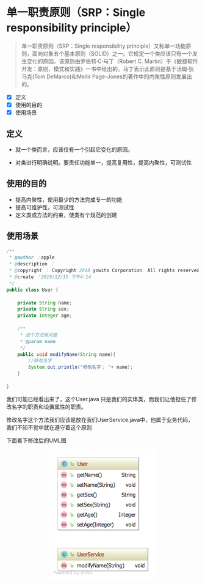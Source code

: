 # 单一职责原则（SRP：Single responsibility principle）
> 单一职责原则（SRP：Single responsibility principle）又称单一功能原则，面向对象五个基本原则（SOLID）之一。它规定一个类应该只有一个发生变化的原因。该原则由罗伯特·C·马丁（Robert C. Martin）于《敏捷软件开发：原则、模式和实践》一书中给出的。马丁表示此原则是基于汤姆·狄马克(Tom DeMarco)和Meilir Page-Jones的著作中的内聚性原则发展出的。


- [x]  定义
- [x]  使用的目的
- [x]  使用场景

## 定义

-  就一个类而言，应该仅有一个引起它变化的原因。

- 对类进行明确说明。要责任功能单一，提高复用性，提高内聚性，可测试性
   
## 使用的目的
- 提高内聚性，使用最少的方法完成专一的功能
- 提高可维护性，可测试性
- 定义类或方法的约束，使类有个规范的创建

## 使用场景

``````java
/**
 * @author ：apple
 * @description ：
 * @copyright ：	Copyright 2018 yowits Corporation. All rights reserved.
 * @create ：2018/12/15 下午4:14
 */
public class User {
    
    private String name;
    private String sex;
    private Integer age;

    /**
     * 这个方法有问题
     * @param name
     */
    public void modifyName(String name){
        //修改名字
        System.out.println("修改名字： "+ name);
    }

}
``````

我们可能已经看出来了，这个User.java 只是我们的实体类，而我们让他担任了修改名字的职责和设置属性的职责。

修改名字这个方法我们应该是放在我们UserService.java中，他属于业务代码，我们不知不觉中就在遵守着这个原则

下面看下修改后的UML图

<div align="center"> <img src="https://github.com/gitXugx/hotchpotch/blob/master/doc/design-mode/img/Package%20singleresponsibility.png
"  /> </div><br>








